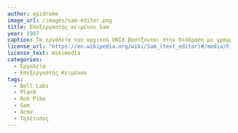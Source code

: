 ```yaml
---
author: epidrome
image_url: /images/sam-editor.png
title: Επεξεργαστής κειμένου Sam 
year: 1987 
caption: Τα εργαλεία του αρχικού UNIX βασίζονται στην διάδραση με γραμμές κειμένου, όπως αυτές εμφανίζονται στην γραμμή εντολών ή στα αρχεία. Αυτή είναι μια πρακτική που προκύπτει από τις ρίζες του συστήματος στον τηλέτυπο, αλλά με την διάθεση τερματικών με οθόνη εικονοστοιχείων και ποντίκι, δημιουργήθηκε η ανάγκη για μια πιο εκφραστική διάδραση που βασίζεται σε μια γλώσσα μοτίβων.
license_url: "https://en.wikipedia.org/wiki/Sam_(text_editor)#/media/File:Sam_text_editor.png" 
license_text: Wikimedia 
categories:
  - Εργαλεία
  - Επεξεργαστής Κειμένου
tags:
  - Bell Labs 
  - Plan9
  - Rob Pike
  - Sam
  - Acme
  - Τηλέτυπος
---
```

